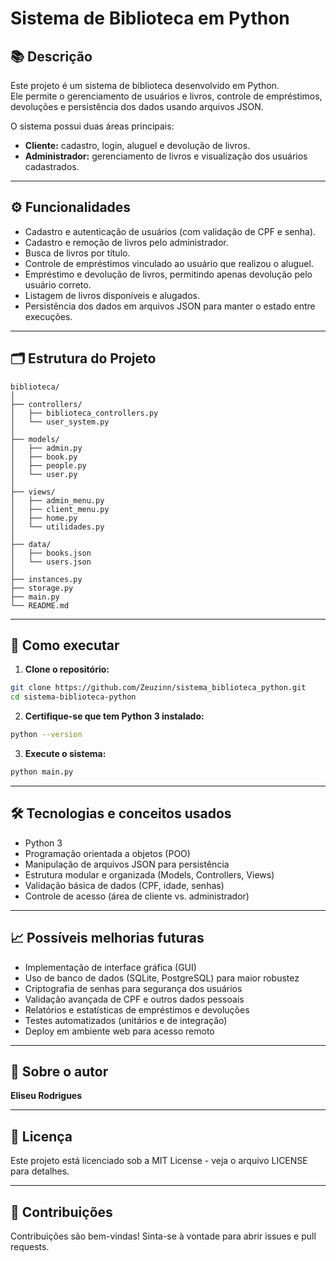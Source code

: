 # Sistema de Biblioteca em Python

## 📚 Descrição

Este projeto é um sistema de biblioteca desenvolvido em Python.  
Ele permite o gerenciamento de usuários e livros, controle de empréstimos, devoluções e persistência dos dados usando arquivos JSON.  

O sistema possui duas áreas principais:  
- **Cliente:** cadastro, login, aluguel e devolução de livros.  
- **Administrador:** gerenciamento de livros e visualização dos usuários cadastrados.

---

## ⚙️ Funcionalidades

- Cadastro e autenticação de usuários (com validação de CPF e senha).
- Cadastro e remoção de livros pelo administrador.
- Busca de livros por título.
- Controle de empréstimos vinculado ao usuário que realizou o aluguel.
- Empréstimo e devolução de livros, permitindo apenas devolução pelo usuário correto.
- Listagem de livros disponíveis e alugados.
- Persistência dos dados em arquivos JSON para manter o estado entre execuções.

---

## 🗂️ Estrutura do Projeto

```
biblioteca/
│
├── controllers/
│   ├── biblioteca_controllers.py
│   └── user_system.py
│
├── models/    
│   ├── admin.py
│   ├── book.py
│   ├── people.py
│   └── user.py
│
├── views/
│   ├── admin_menu.py
│   ├── client_menu.py
│   ├── home.py
│   └── utilidades.py
│
├── data/
│   ├── books.json
│   └── users.json
│
├── instances.py 
├── storage.py
├── main.py
└── README.md    
```

---

## 🚀 Como executar

1. **Clone o repositório:**

```bash
git clone https://github.com/Zeuzinn/sistema_biblioteca_python.git
cd sistema-biblioteca-python
```

2. **Certifique-se que tem Python 3 instalado:**  
```bash
python --version
```

3. **Execute o sistema:**
```bash
python main.py
```

---

## 🛠️ Tecnologias e conceitos usados

- Python 3
- Programação orientada a objetos (POO)
- Manipulação de arquivos JSON para persistência
- Estrutura modular e organizada (Models, Controllers, Views)
- Validação básica de dados (CPF, idade, senhas)
- Controle de acesso (área de cliente vs. administrador)

---

## 📈 Possíveis melhorias futuras

- Implementação de interface gráfica (GUI)
- Uso de banco de dados (SQLite, PostgreSQL) para maior robustez
- Criptografia de senhas para segurança dos usuários
- Validação avançada de CPF e outros dados pessoais
- Relatórios e estatísticas de empréstimos e devoluções
- Testes automatizados (unitários e de integração)
- Deploy em ambiente web para acesso remoto

---

## 👤 Sobre o autor

**Eliseu Rodrigues** 

---

## 📄 Licença

Este projeto está licenciado sob a MIT License - veja o arquivo LICENSE para detalhes.

---

## 🤝 Contribuições

Contribuições são bem-vindas! Sinta-se à vontade para abrir issues e pull requests.
